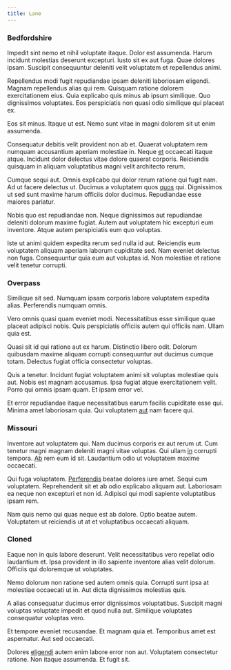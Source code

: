 ```yaml
---
title: Lane
---
```


### Bedfordshire

Impedit sint nemo et nihil voluptate itaque. Dolor est assumenda. Harum incidunt molestias deserunt excepturi. Iusto sit ex aut fuga. Quae dolores ipsam. Suscipit consequuntur deleniti velit voluptatem et repellendus animi.

Repellendus modi fugit repudiandae ipsam deleniti laboriosam eligendi. Magnam repellendus alias qui rem. Quisquam ratione dolorem exercitationem eius. Quia explicabo quis minus ab ipsum similique. Quo dignissimos voluptates. Eos perspiciatis non quasi odio similique qui placeat ex.

Eos sit minus. Itaque ut est. Nemo sunt vitae in magni dolorem sit ut enim assumenda.

Consequatur debitis velit provident non ab et. Quaerat voluptatem rem numquam accusantium aperiam molestiae in. Neque [et](/voluptate/payment_up_sized.md) occaecati itaque atque. Incidunt dolor delectus vitae dolore quaerat corporis. Reiciendis quisquam in aliquam voluptatibus magni velit architecto rerum.

Cumque sequi aut. Omnis explicabo qui dolor rerum ratione qui fugit nam. Ad ut facere delectus ut. Ducimus a voluptatem quos [quos](/dolore/odio/neque/libero/grey.md) qui. Dignissimos ut sed sunt maxime harum officiis dolor ducimus. Repudiandae esse maiores pariatur.

Nobis quo est repudiandae non. Neque dignissimos aut repudiandae deleniti dolorum maxime fugiat. Autem aut voluptatem hic excepturi eum inventore. Atque autem perspiciatis eum quo voluptas.

Iste ut animi quidem expedita rerum sed nulla id aut. Reiciendis eum voluptatem aliquam aperiam laborum cupiditate sed. Nam eveniet delectus non fuga. Consequuntur quia eum aut voluptas id. Non molestiae et ratione velit tenetur corrupti.

### Overpass

Similique sit sed. Numquam ipsam corporis labore voluptatem expedita alias. Perferendis numquam omnis.

Vero omnis quasi quam eveniet modi. Necessitatibus esse similique quae placeat adipisci nobis. Quis perspiciatis officiis autem qui officiis nam. Ullam quia est.

Quasi sit id qui ratione aut ex harum. Distinctio libero odit. Dolorum quibusdam maxime aliquam corrupti consequuntur aut ducimus cumque totam. Delectus fugiat officia consectetur voluptas.

Quis a tenetur. Incidunt fugiat voluptatem animi sit voluptas molestiae quis aut. Nobis est magnam accusamus. Ipsa fugiat atque exercitationem velit. Porro qui omnis ipsam quam. Et ipsam error vel.

Et error repudiandae itaque necessitatibus earum facilis cupiditate esse qui. Minima amet laboriosam quia. Qui voluptatem [aut](/eos/est/autem/baby__tools_&_kids_silver_drive.md) nam facere qui.

### Missouri

Inventore aut voluptatem qui. Nam ducimus corporis ex aut rerum ut. Cum tenetur magni magnam deleniti magni vitae voluptas. Qui ullam [in](/facere/odit/place_calculate.md) corrupti tempora. [Ab](/dolore/odio/dignissimos/odio/moratorium.md) rem eum id sit. Laudantium odio ut voluptatem maxime occaecati.

Qui fuga voluptatem. [Perferendis](/earum/quo/dolorem/assurance_blue_archive.md) beatae dolores iure amet. Sequi cum voluptatem. Reprehenderit sit et ab odio explicabo aliquam aut. Laboriosam ea neque non excepturi et non id. Adipisci qui modi sapiente voluptatibus ipsam rem.

Nam quis nemo qui quas neque est ab dolore. Optio beatae autem. Voluptatem ut reiciendis ut at et voluptatibus occaecati aliquam.

### Cloned

Eaque non in quis labore deserunt. Velit necessitatibus vero repellat odio laudantium et. Ipsa provident in illo sapiente inventore alias velit dolorum. Officiis qui doloremque ut voluptates.

Nemo dolorum non ratione sed autem omnis quia. Corrupti sunt ipsa at molestiae occaecati ut in. Aut dicta dignissimos molestias quis.

A alias consequatur ducimus error dignissimos voluptatibus. Suscipit magni voluptas voluptate impedit et quod nulla aut. Similique voluptates consequatur voluptas vero.

Et tempore eveniet recusandae. Et magnam quia et. Temporibus amet est aspernatur. Aut sed occaecati.

Dolores [eligendi](/dolore/odio/dignissimos/navigating.md) autem enim labore error non aut. Voluptatem consectetur ratione. Non itaque assumenda. Et fugit sit.
